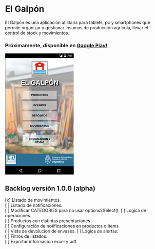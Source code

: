 # El Galpón

El Galpón es una aplicación utilitaria para tablets, pc y smartphones que permite organizar y gestionar insumos de producción agrícola, llevar el control de stock y movimientos.

### Próximamente, disponible en [Google Play!](https://play.google.com/store/apps/details?id=com.inta.elgalpon)  

![el-galpon](images/promo.png)   


## Backlog versión 1.0.0 (alpha)  

  [x] Listado de movimientos.  
  [ ] Listado de notificaciones.  
  [ ] Modificar CATEGORIES para no usar options2Select(). 
  [ ] Logica de operaciones.  
  [ ] Productos con distintas presentaciones.  
  [ ] Configuración de notificaciones en productos o items.  
  [ ] Vista de devolucion de envases. 
  [ ] Lógica de alertas.  
  [ ] Filtros de listados.  
  [ ] Exportar informacion excel y pdf.  
